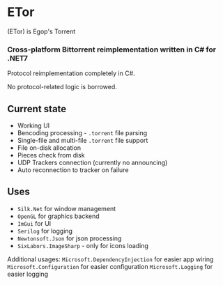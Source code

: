 # ETor

(ETor) is Egop's Torrent

### Cross-platform Bittorrent reimplementation written in C# for .NET7

Protocol reimplementation completely in C#.

No protocol-related logic is borrowed.

## Current state

* Working UI
* Bencoding processing - `.torrent` file parsing
* Single-file and multi-file `.torrent` file support
* File on-disk allocation
* Pieces check from disk
* UDP Trackers connection (currently no announcing)
* Auto reconnection to tracker on failure

## Uses

* `Silk.Net` for window management
* `OpenGL` for graphics backend
* `ImGui` for UI
* `Serilog` for logging
* `Newtonsoft.Json` for json processing
* `SixLabors.ImageSharp` - only for icons loading

Additional usages:
`Microsoft.DependencyInjection` for easier app wiring
`Microsoft.Configuration` for easier configuration
`Microsoft.Logging` for easier logging